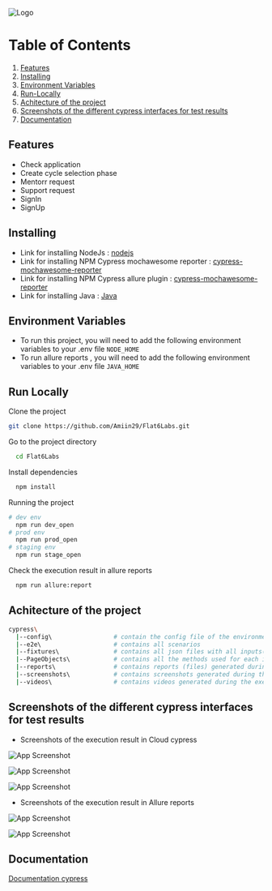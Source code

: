 ![Logo](https://ignite.mobelite-digital.info/ assets/images/logo/logo-black.svg)

# Table of Contents
1. [Features](#Features)
2. [Installing](#Installing)
3. [Environment Variables](#Environment-Variables)
4. [Run-Locally](#Run-Locally)
5. [Achitecture of the project](#Achitecture-of-the-project)
6. [Screenshots of the different cypress interfaces for test results](#Screenshots-of-the-different-cypress-interfaces-for-test-results) 
7. [Documentation](#Documentation)


## Features

- Check application  
- Create cycle selection phase
- Mentorr request
- Support request
- SignIn
- SignUp


## Installing
- Link for installing NodeJs : [nodejs](https://nodejs.org/en/)
- Link for installing NPM Cypress mochawesome reporter  : [cypress-mochawesome-reporter](https://www.npmjs.com/package/cypress-mochawesome-reporter)
- Link for installing NPM Cypress allure plugin  : [cypress-mochawesome-reporter](https://www.npmjs.com/package/@shelex/cypress-allure-plugin)
- Link for installing Java : [Java](https://www.oracle.com/java/technologies/downloads/)

## Environment Variables

- To run this project, you will need to add the following environment variables to your .env file `NODE_HOME` 
- To run allure reports , you will need to add the following environment variables to your .env file `JAVA_HOME` 

## Run Locally
Clone the project
```bash
git clone https://github.com/Amiin29/Flat6Labs.git
  ```

Go to the project directory
```bash
  cd Flat6Labs
```
Install dependencies
```bash
  npm install
```
Running the project
```bash
# dev env
  npm run dev_open
# prod env
  npm run prod_open
# staging env
  npm run stage_open
```
Check the execution result in allure reports
```bash
  npm run allure:report
```

## Achitecture of the project 
```bash
cypress\
  |--config\                 # contain the config file of the environment (Dev/Prod/stage)
  |--e2e\                    # contains all scenarios
  |--fixtures\               # contains all json files with all inputs(data) and all locators
  |--PageObjects\            # contains all the methods used for each interface of scenario
  |--reports\                # contains reports (files) generated during the execution of the tests
  |--screenshots\            # contains screenshots generated during the execution of the tests
  |--videos\                 # contains videos generated during the execution about every scenario
```

## Screenshots of the different cypress interfaces for test results
- Screenshots of the execution result in Cloud cypress

![App Screenshot](https://user-images.githubusercontent.com/67683686/208398421-6a6cdbb5-1685-4e64-affb-aeb9df0fffbe.png)

![App Screenshot](https://user-images.githubusercontent.com/67683686/208398850-4edee7b1-fe21-4c1e-849d-8d5da5114adb.png)

![App Screenshot](https://user-images.githubusercontent.com/67683686/208399069-edfeb40d-256a-44ce-9f45-17368a24108c.png)

- Screenshots of the execution result in Allure reports

![App Screenshot](https://user-images.githubusercontent.com/67683686/210776927-2c2c8a8f-2b4b-4600-82fa-76f53a14bafa.png)

![App Screenshot](https://user-images.githubusercontent.com/67683686/210777857-a37434ba-d951-4b63-8736-426d67df17d6.png)

## Documentation

[Documentation cypress](https://docs.cypress.io/guides/overview/why-cypress#What-you-ll-learn)

